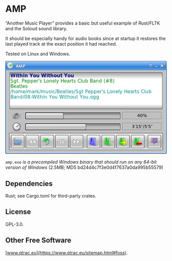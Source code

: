 # AMP

“Another Music Player” provides a basic but useful example of Rust/FLTK and
the Soloud sound library.

It should be especially handy for audio books since at startup it restores
the last played track at the exact position it had reached.

Tested on Linux and Windows.

![Screenshot](screenshot.png)

`amp.exe` *is a precompiled Windows binary that should run on any
64-bit version of Windows* (2.5MB; MD5 bd24d4c7f3e0d4f7637a0da995b55579)

## Dependencies

Rust; see Cargo.toml for third-party crates.

## License

GPL-3.0.

## Other Free Software

[www.qtrac.eu](https://www.qtrac.eu/sitemap.html#foss).
